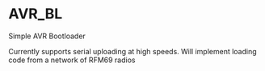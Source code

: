# AVR_BL
Simple AVR Bootloader

Currently supports serial uploading at high speeds.
Will implement loading code from a network of RFM69 radios
